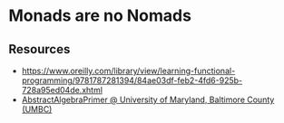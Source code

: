 # Monads are no Nomads

## Resources

-  https://www.oreilly.com/library/view/learning-functional-programming/9781787281394/84ae03df-feb2-4fd6-925b-728a95ed04de.xhtml
- [AbstractAlgebraPrimer @ University of Maryland, Baltimore County (UMBC)](https://userpages.cs.umbc.edu/artola/studyaids/AbstractAlgebraPrimer.pdf)